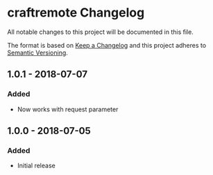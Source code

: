 # craftremote Changelog

All notable changes to this project will be documented in this file.

The format is based on [Keep a Changelog](http://keepachangelog.com/) and this project adheres to [Semantic Versioning](http://semver.org/).

## 1.0.1 - 2018-07-07
### Added
- Now works with request parameter

## 1.0.0 - 2018-07-05
### Added
- Initial release
